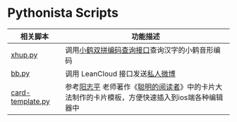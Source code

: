 # Pythonista Scripts

| 相关脚本 | 功能描述 |
| ----------- | ------------------------------------- |
| [xhup.py](https://github.com/imxw/Pythonista-scripts/blob/master/xhup.py) | 调用[小鹤双拼编码查询接口](http://react.xhup.club/search)查询汉字的小鹤音形编码 |
| [bb.py](https://github.com/imxw/Pythonista-scripts/blob/master/bb.py) | 调用 LeanCloud 接口发送[私人微博](https://sspai.com/post/60024) |
| [card-template.py](https://github.com/imxw/Pythonista-scripts/blob/master/card-template.py) | 参考[阳志平](https://www.yangzhiping.com/) 老师著作《[聪明的阅读者](https://book.douban.com/subject/36359767/)》中的卡片大法制作的卡片模板，方便快速插入到ios端各种编辑器中|

